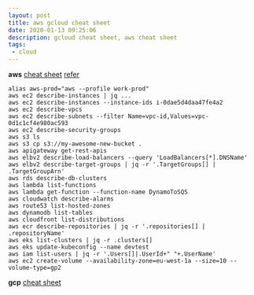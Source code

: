 ```yaml
---
layout: post
title: aws gcloud cheat sheet
date: 2020-01-13 09:25:06
description: gcloud cheat sheet, aws cheat sheet 
tags: 
 - cloud
---
```


**aws**
[cheat sheet](https://github.com/mdminhazulhaque/aws-cli-cheatsheet)
[refer](https://www.bluematador.com/learn/aws-cli-cheatsheet)
```
alias aws-prod="aws --profile work-prod"
aws ec2 describe-instances | jq ...
aws ec2 describe-instances --instance-ids i-0dae5d4daa47fe4a2
aws ec2 describe-vpcs
aws ec2 describe-subnets --filter Name=vpc-id,Values=vpc-0d1c1cf4e980ac593
aws ec2 describe-security-groups
aws s3 ls
aws s3 cp s3://my-awesome-new-bucket .
aws apigateway get-rest-apis 
aws elbv2 describe-load-balancers --query 'LoadBalancers[*].DNSName'
aws elbv2 describe-target-groups | jq -r '.TargetGroups[] | .TargetGroupArn'
aws rds describe-db-clusters 
aws lambda list-functions 
aws lambda get-function --function-name DynamoToSQS
aws cloudwatch describe-alarms
aws route53 list-hosted-zones
aws dynamodb list-tables
aws cloudfront list-distributions
aws ecr describe-repositories | jq -r '.repositories[] | .repositoryName'
aws eks list-clusters | jq -r .clusters[]
aws eks update-kubeconfig --name devtest
aws iam list-users | jq -r '.Users[]|.UserId+" "+.UserName'
aws ec2 create-volume --availability-zone=eu-west-1a --size=10 --volume-type=gp2
```

**gcp**
[cheat sheet](https://gist.github.com/pydevops/cffbd3c694d599c6ca18342d3625af97)
